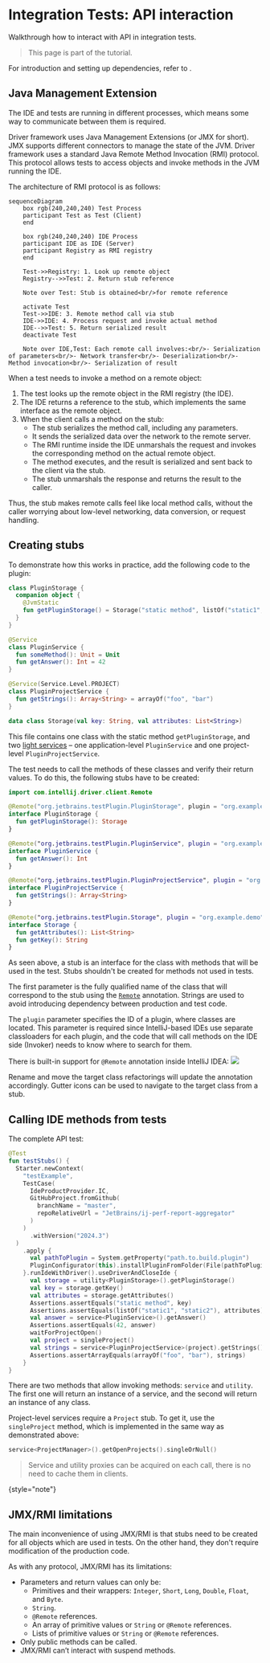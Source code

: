 <!-- Copyright 2000-2025 JetBrains s.r.o. and contributors. Use of this source code is governed by the Apache 2.0 license. -->

# Integration Tests: API interaction

<primary-label ref="2023.2"/>

<link-summary>Walkthrough how to interact with API in integration tests.</link-summary>

> This page is part of the [](integration_tests.md) tutorial.

For introduction and setting up dependencies, refer to [](integration_tests_intro.md).

## Java Management Extension

The IDE and tests are running in different processes, which means some way to communicate between them is required.

Driver framework uses Java Management Extensions (or JMX for short). JMX supports different connectors to manage the state of the JVM.
Driver framework uses a standard Java Remote Method Invocation (RMI) protocol.
This protocol allows tests to access objects and invoke methods in the JVM running the IDE.

The architecture of RMI protocol is as follows:
```mermaid
sequenceDiagram
    box rgb(240,240,240) Test Process
    participant Test as Test (Client)
    end

    box rgb(240,240,240) IDE Process
    participant IDE as IDE (Server)
    participant Registry as RMI registry
    end

    Test->>Registry: 1. Look up remote object
    Registry-->>Test: 2. Return stub reference

    Note over Test: Stub is obtained<br/>for remote reference

    activate Test
    Test->>IDE: 3. Remote method call via stub
    IDE->>IDE: 4. Process request and invoke actual method
    IDE-->>Test: 5. Return serialized result
    deactivate Test

    Note over IDE,Test: Each remote call involves:<br/>- Serialization of parameters<br/>- Network transfer<br/>- Deserialization<br/>- Method invocation<br/>- Serialization of result
```

When a test needs to invoke a method on a remote object:

1. The test looks up the remote object in the RMI registry (the IDE).
2. The IDE returns a reference to the stub, which implements the same interface as the remote object.
3. When the client calls a method on the stub:
    * The stub serializes the method call, including any parameters.
    * It sends the serialized data over the network to the remote server.
    * The RMI runtime inside the IDE unmarshals the request and invokes the corresponding method on the actual remote object.
    * The method executes, and the result is serialized and sent back to the client via the stub.
    * The stub unmarshals the response and returns the result to the caller.

Thus, the stub makes remote calls feel like local method calls, without the caller worrying about low-level networking, data conversion, or request handling.

## Creating stubs

To demonstrate how this works in practice, add the following code to the plugin:

```kotlin
class PluginStorage {
  companion object {
    @JvmStatic
    fun getPluginStorage() = Storage("static method", listOf("static1", "static2"))
  }
}

@Service
class PluginService {
  fun someMethod(): Unit = Unit
  fun getAnswer(): Int = 42
}

@Service(Service.Level.PROJECT)
class PluginProjectService {
  fun getStrings(): Array<String> = arrayOf("foo", "bar")
}

data class Storage(val key: String, val attributes: List<String>)
```

This file contains one class with the static method `getPluginStorage`, and two [light services](plugin_services.md#light_services) – one application-level `PluginService` and one project-level `PluginProjectService`.

The test needs to call the methods of these classes and verify their return values.
To do this, the following stubs have to be created:

```kotlin
import com.intellij.driver.client.Remote

@Remote("org.jetbrains.testPlugin.PluginStorage", plugin = "org.example.demo")
interface PluginStorage {
  fun getPluginStorage(): Storage
}

@Remote("org.jetbrains.testPlugin.PluginService", plugin = "org.example.demo")
interface PluginService {
  fun getAnswer(): Int
}

@Remote("org.jetbrains.testPlugin.PluginProjectService", plugin = "org.example.demo")
interface PluginProjectService {
  fun getStrings(): Array<String>
}

@Remote("org.jetbrains.testPlugin.Storage", plugin = "org.example.demo")
interface Storage {
  fun getAttributes(): List<String>
  fun getKey(): String
}
```

As seen above, a stub is an interface for the class with methods that will be used in the test.
Stubs shouldn't be created for methods not used in tests.

The first parameter is the fully qualified name of the class that will correspond to the stub using the [`Remote`](%gh-ic%/platform/remote-driver/client/src/com/intellij/driver/client/Remote.kt) annotation.
Strings are used to avoid introducing dependency between production and test code.

The `plugin` parameter specifies the ID of a plugin, where classes are located.
This parameter is required since IntelliJ-based IDEs use separate classloaders for each plugin, and the code that will call methods on the IDE side (Invoker) needs to know where to search for them.

There is built-in support for `@Remote` annotation inside IntelliJ IDEA:
![](remote-support.png)

Rename and move the target class refactorings will update the annotation accordingly.
Gutter icons can be used to navigate to the target class from a stub.

## Calling IDE methods from tests

The complete API test:

```kotlin
@Test
fun testStubs() {
  Starter.newContext(
    "testExample",
    TestCase(
      IdeProductProvider.IC,
      GitHubProject.fromGithub(
        branchName = "master",
        repoRelativeUrl = "JetBrains/ij-perf-report-aggregator"
      )
    )
      .withVersion("2024.3")
  )
    .apply {
      val pathToPlugin = System.getProperty("path.to.build.plugin")
      PluginConfigurator(this).installPluginFromFolder(File(pathToPlugin))
    }.runIdeWithDriver().useDriverAndCloseIde {
      val storage = utility<PluginStorage>().getPluginStorage()
      val key = storage.getKey()
      val attributes = storage.getAttributes()
      Assertions.assertEquals("static method", key)
      Assertions.assertEquals(listOf("static1", "static2"), attributes)
      val answer = service<PluginService>().getAnswer()
      Assertions.assertEquals(42, answer)
      waitForProjectOpen()
      val project = singleProject()
      val strings = service<PluginProjectService>(project).getStrings()
      Assertions.assertArrayEquals(arrayOf("foo", "bar"), strings)
    }
}
```

There are two methods that allow invoking methods: `service` and `utility`.
The first one will return an instance of a service, and the second will return an instance of any class.

Project-level services require a `Project` stub.
To get it, use the `singleProject` method, which is implemented in the same way as demonstrated above:

```kotlin
service<ProjectManager>().getOpenProjects().singleOrNull()
```

> Service and utility proxies can be acquired on each call, there is no need to cache them in clients.
>
{style="note"}

## JMX/RMI limitations

The main inconvenience of using JMX/RMI is that stubs need to be created for all objects which are used in tests.
On the other hand, they don't require modification of the production code.

As with any protocol, JMX/RMI has its limitations:

* Parameters and return values can only be:
    * Primitives and their wrappers: `Integer`, `Short`, `Long`, `Double`, `Float`, and `Byte`.
    * `String`.
    * `@Remote` references.
    * An array of primitive values or `String` or `@Remote` references.
    * Lists of primitive values or `String` or `@Remote` references.
* Only public methods can be called.
* JMX/RMI can’t interact with suspend methods.

